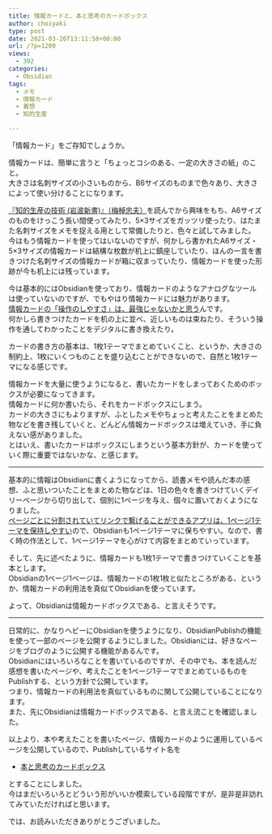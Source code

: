 ```yaml
---
title: 情報カードと、本と思考のカードボックス
author: choiyaki
type: post
date: 2021-03-26T13:11:58+00:00
url: /?p=1209
views:
  - 392
categories:
  - Obsidian
tags:
  - メモ
  - 情報カード
  - 着想
  - 知的生産

---
```

「情報カード」をご存知でしょうか。

情報カードは、簡単に言うと「ちょっとコシのある、一定の大きさの紙」のこと。  
大きさは名刺サイズの小さいものから、B6サイズのものまで色々あり、大きさによって使い分けることになります。

[『知的生産の技術 (岩波新書)』（梅棹忠夫）][1]を読んでから興味をもち、A6サイズのものをけっこう長い間使ってみたり、5×3サイズをガッツリ使ったり、はたまた名刺サイズをメモを捉える用として常備したりと、色々と試してみました。  
今はもう情報カードを使ってはいないのですが、何かしら書かれたA6サイズ・5×3サイズの情報カードは結構な枚数が机上に鎮座していたり、ほんの一言を書きつけた名刺サイズの情報カードが箱に収まっていたり、情報カードを使った形跡が今も机上には残っています。

今は基本的にはObsidianを使っており、情報カードのようなアナログなツールは使っていないのですが、でもやはり情報カードには魅力があります。  
[情報カードの「操作のしやすさ」は、最強じゃないかと思う][2]んです。  
何かしら書きつけたカードを机の上に並べ、近しいものは束ねたり、そういう操作を通してわかったことをデジタルに書き換えたり。

カードの書き方の基本は、1枚1テーマでまとめていくこと、というか、大きさの制約上、1枚にいくつものことを盛り込むことができないので、自然と1枚1テーマになる感じです。

情報カードを大量に使うようになると、書いたカードをしまっておくためのボックスが必要になってきます。  
情報カードに何か書いたら、それをカードボックスにしまう。  
カードの大きさにもよりますが、ふとしたメモやちょっと考えたことをまとめた物などを書き残していくと、どんどん情報カードボックスは増えていき、手に負えない感がありました。  
とはいえ、書いたカードはボックスにしまうという基本方針が、カードを使っていく際に重要ではないかな、と感じます。

* * *

基本的に情報はObsidianに書くようになってから、読書メモや読んだ本の感想、ふと思いついたことをまとめた物などは、1日の色々を書きつけていくデイリーページから切り出して、個別に1ページを与え、個々に置いておくようになりました。  
[ページごとに分割されていてリンクで繋げることができるアプリは、1ページ1テーマを保持しやすい][3]ので、Obsidianも1ページ1テーマに保ちやすい。なので、書く時の作法として、1ページ1テーマを心がけて内容をまとめていっています。

そして、先に述べたように、情報カードも1枚1テーマで書きつけていくことを基本とします。  
Obsidianの1ページ1ページは、情報カードの1枚1枚と似たところがある、というか、情報カードの利用法を真似てObsidianを使っています。

よって、Obsidianは情報カードボックスである、と言えそうです。

* * *

日常的に、かなりヘビーにObsidianを使うようになり、ObsidianPublishの機能を使って一部のページを公開するようにしました。Obsidianには、好きなページをブログのように公開する機能があるんです。  
Obsidianにはいろいろなことを書いているのですが、その中でも、本を読んだ感想を書いたページや、考えたことを1ページ1テーマでまとめているものをPublishする、という方針で公開しています。  
つまり、情報カードの利用法を真似ているものに関して公開していることになります。  
また、先にObsidianは情報カードボックスである、と言え流ことを確認しました。

以上より、本や考えたことを書いたページ、情報カードのように運用しているページを公開しているので、Publishしているサイト名を

  * [本と思考のカードボックス][4]

とすることにしました。  
今はまだいろいろとどういう形がいいか模索している段階ですが、是非是非訪れてみていただければと思います。

では、お読みいただきありがとうございました。

 [1]: https://publish.obsidian.md/choiyaki/Published/%E3%80%8E%E7%9F%A5%E7%9A%84%E7%94%9F%E7%94%A3%E3%81%AE%E6%8A%80%E8%A1%93+(%E5%B2%A9%E6%B3%A2%E6%96%B0%E6%9B%B8)%E3%80%8F%EF%BC%88%E6%A2%85%E6%A3%B9%E5%BF%A0%E5%A4%AB%EF%BC%89
 [2]: https://publish.obsidian.md/choiyaki/Published/%E6%83%85%E5%A0%B1%E3%82%AB%E3%83%BC%E3%83%89%E3%81%AE%E3%80%8C%E6%93%8D%E4%BD%9C%E3%81%AE%E3%81%97%E3%82%84%E3%81%99%E3%81%95%E3%80%8D%E3%81%AF%E3%80%81%E6%9C%80%E5%BC%B7%E3%81%98%E3%82%83%E3%81%AA%E3%81%84%E3%81%8B%E3%81%A8%E6%80%9D%E3%81%86
 [3]: https://publish.obsidian.md/choiyaki/Published/%E3%83%9A%E3%83%BC%E3%82%B8%E3%81%94%E3%81%A8%E3%81%AB%E5%88%86%E5%89%B2%E3%81%95%E3%82%8C%E3%81%A6%E3%81%84%E3%81%A6%E3%83%AA%E3%83%B3%E3%82%AF%E3%81%A7%E7%B9%8B%E3%81%92%E3%82%8B%E3%81%93%E3%81%A8%E3%81%8C%E3%81%A7%E3%81%8D%E3%82%8B%E3%82%A2%E3%83%97%E3%83%AA%E3%81%AF%E3%80%811%E3%83%9A%E3%83%BC%E3%82%B81%E3%83%86%E3%83%BC%E3%83%9E%E3%82%92%E4%BF%9D%E6%8C%81%E3%81%97%E3%82%84%E3%81%99%E3%81%84
 [4]: https://publish.obsidian.md/choiyaki/